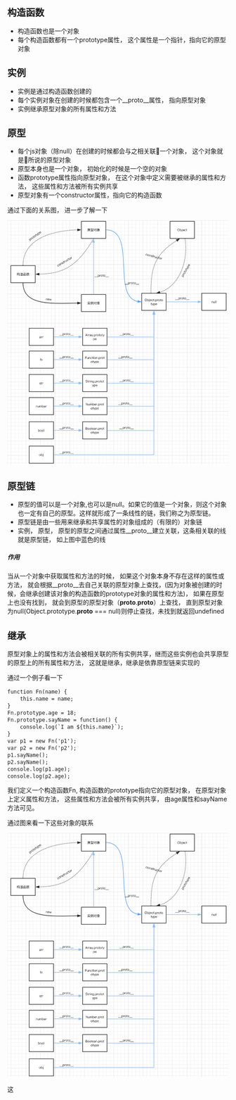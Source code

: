 ## 构造函数
- 构造函数也是一个对象
- 每个构造函数都有一个prototype属性， 这个属性是一个指针，指向它的原型对象
## 实例
- 实例是通过构造函数创建的
- 每个实例对象在创建的时候都包含一个__proto__属性， 指向原型对象
- 实例继承原型对象的所有属性和方法
## 原型
- 每个js对象（除null）在创建的时候都会与之相关联一个对象， 这个对象就是所说的原型对象
- 原型本身也是一个对象， 初始化的时候是一个空的对象
- 函数prototype属性指向原型对象， 在这个对象中定义需要被继承的属性和方法， 这些属性和方法被所有实例共享
- 原型对象有一个constructor属性，指向它的构造函数

通过下面的关系图， 进一步了解一下

![GitHub][github]

[github]: https://github.com/NiuQiaoling/interview/blob/master/img/proto.png "GitHub,Social Coding"

## 原型链
- 原型的值可以是一个对象,也可以是null。如果它的值是一个对象，则这个对象也一定有自己的原型。这样就形成了一条线性的链，我们称之为原型链。
- 原型链是由一些用来继承和共享属性的对象组成的（有限的）对象链
- 实例， 原型， 原型的原型之间通过属性__proto__建立关联，这条相关联的线就是原型链， 如上图中蓝色的线
##### 作用
当从一个对象中获取属性和方法的时候， 如果这个对象本身不存在这样的属性或方法， 就会根据__proto__去自己关联的原型对象上查找，(因为对象被创建的时候，会继承创建该对象的构造函数的prototype对象的属性和方法)， 如果在原型上也没有找到， 就会到原型的原型对象（__proto__.__proto__）上查找， 直到原型对象为null(Object.prototype.__proto__ === null)则停止查找，未找到就返回undefined

## 继承
原型对象上的属性和方法会被相关联的所有实例共享，继而这些实例也会共享原型的原型上的所有属性和方法， 这就是继承，继承是依靠原型链来实现的

通过一个例子看一下

    function Fn(name) {
        this.name = name;
    }
    Fn.prototype.age = 18;
    Fn.prototype.sayName = function() {
        console.log(`I am ${this.name}`);
    }
    var p1 = new Fn('p1');
    var p2 = new Fn('p2');
    p1.sayName();
    p2.sayName();
    console.log(p1.age);
    console.log(p2.age);
我们定义一个构造函数Fn, 构造函数的prototype指向它的原型对象， 在原型对象上定义属性和方法， 这些属性和方法会被所有实例共享， 由age属性和sayName方法可见。

通过图来看一下这些对象的联系

![w][github]

[github]: https://github.com/NiuQiaoling/interview/blob/master/img/example.png "GitHub,Social Coding 2"

这
